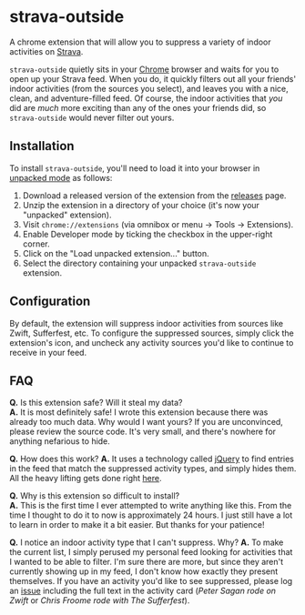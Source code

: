 # strava-outside
A chrome extension that will allow you to suppress a variety of indoor activities on [Strava](https://www.strava.com).

`strava-outside` quietly sits in your [Chrome](http://chrome.google.com) browser and waits for you to open up your Strava feed.
When you do, it quickly filters out all your friends' indoor activities (from the sources you select), and leaves you with a nice,
clean, and adventure-filled feed. Of course, the indoor activities that _you_ did are _much_ more exciting than any of the ones
your friends did, so `strava-outside` would never filter out yours.

## Installation
To install `strava-outside`, you'll need to load it into your browser in
[unpacked mode](https://developer.chrome.com/extensions/getstarted#unpacked) as follows:

1. Download a released version of the extension from the [releases](releases) page.
1. Unzip the extension in a directory of your choice (it's now your "unpacked" extension).
1. Visit `chrome://extensions` (via omnibox or menu -> Tools -> Extensions).
1. Enable Developer mode by ticking the checkbox in the upper-right corner.
1. Click on the "Load unpacked extension..." button.
1. Select the directory containing your unpacked `strava-outside` extension.

## Configuration
By default, the extension will suppress indoor activities from sources like Zwift, Sufferfest, etc.
To configure the suppressed sources, simply click the extension's icon, and uncheck any activity sources you'd like to continue
to receive in your feed.

## FAQ
**Q.** Is this extension safe? Will it steal my data?  
**A.** It is most definitely safe! I wrote this extension because there was already too much data. Why would I want yours?
If you are unconvinced, please review the source code. It's very small, and there's nowhere for anything nefarious to hide.

**Q.** How does this work?
**A.** It uses a technology called [jQuery](http://jquery.com/) to find entries in the feed that match the suppressed activity types, and simply hides them. All the heavy lifting gets done right [here](blob/master/src/monitor.js).

**Q.** Why is this extension so difficult to install?  
**A.** This is the first time I ever attempted to write anything like this. From the time I thought to do it to now is approximately
24 hours. I just still have a lot to learn in order to make it a bit easier. But thanks for your patience!

**Q.** I notice an indoor activity type that I can't suppress. Why?
**A.** To make the current list, I simply perused my personal feed looking for activities that I wanted to be able to filter. I'm sure there are more, but since they aren't currently showing up in my feed, I don't know how exactly they present themselves. If you have an activity you'd like to see suppressed, please log an [issue](issues) including the full text in the activity card (_Peter Sagan rode on Zwift_ or _Chris Froome rode with The Sufferfest_).

